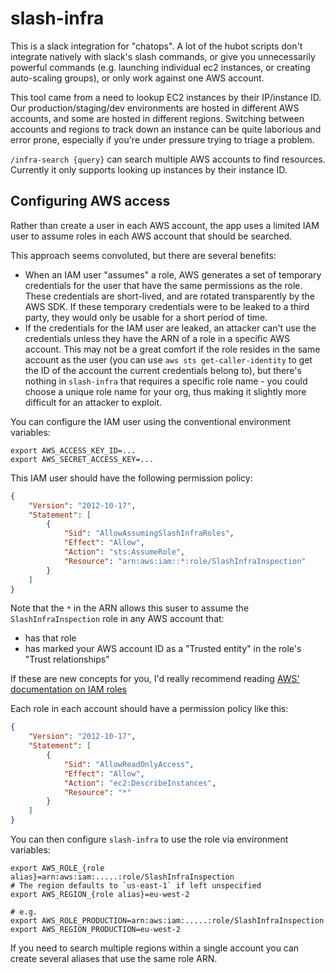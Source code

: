 # slash-infra

This is a slack integration for "chatops". A lot of the hubot scripts
don't integrate natively with slack's slash commands, or give you
unnecessarily powerful commands (e.g. launching individual ec2 instances,
or creating auto-scaling groups), or only work against one AWS account.

This tool came from a need to lookup EC2 instances by their IP/instance
ID. Our production/staging/dev environments are hosted in different AWS
accounts, and some are hosted in different regions. Switching between
accounts and regions to track down an instance can be quite laborious
and error prone, especially if you're under pressure trying to triage a
problem.

`/infra-search {query}` can search multiple AWS accounts to find
resources. Currently it only supports looking up instances by their
instance ID.


## Configuring AWS access

Rather than create a user in each AWS account, the app uses a limited
IAM user to assume roles in each AWS account that should be searched.

This approach seems convoluted, but there are several benefits:

- When an IAM user "assumes" a role, AWS generates a set of temporary
  credentials for the user that have the same permissions as the role.
  These credentials are short-lived, and are rotated transparently by
  the AWS SDK. If these temporary credentials were to be leaked to a
  third party, they would only be usable for a short period of time.
- If the credentials for the IAM user are leaked, an attacker can't use
  the credentials unless they have the ARN of a role in a specific AWS
  account. This may not be a great comfort if the role resides in the
  same account as the user (you can use `aws sts get-caller-identity` to
  get the ID of the account the current credentials belong to), but
  there's nothing in `slash-infra` that requires a specific role name -
  you could choose a unique role name for your org, thus making it
  slightly more difficult for an attacker to exploit.

You can configure the IAM user using the conventional environment
variables:

```console
export AWS_ACCESS_KEY_ID=...
export AWS_SECRET_ACCESS_KEY=...
```

This IAM user should have the following permission policy:

```json
{
    "Version": "2012-10-17",
    "Statement": [
        {
            "Sid": "AllowAssumingSlashInfraRoles",
            "Effect": "Allow",
            "Action": "sts:AssumeRole",
            "Resource": "arn:aws:iam::*:role/SlashInfraInspection"
        }
    ]
}
```

Note that the `*` in the ARN allows this suser to assume the
`SlashInfraInspection` role in any AWS account that:

- has that role
- has marked your AWS account ID as a "Trusted entity" in the role's
  "Trust relationships"

If these are new concepts for you, I'd really recommend reading [AWS'
documentation on IAM
roles](https://docs.aws.amazon.com/IAM/latest/UserGuide/id_roles_common-scenarios_aws-accounts.html)

Each role in each account should have a permission policy like this:


```json
{
    "Version": "2012-10-17",
    "Statement": [
        {
            "Sid": "AllowReadOnlyAccess",
            "Effect": "Allow",
            "Action": "ec2:DescribeInstances",
            "Resource": "*"
        }
    ]
}
```

You can then configure `slash-infra` to use the role via environment
variables:

```console
export AWS_ROLE_{role alias}=arn:aws:iam:.....:role/SlashInfraInspection
# The region defaults to `us-east-1` if left unspecified
export AWS_REGION_{role alias}=eu-west-2

# e.g.
export AWS_ROLE_PRODUCTION=arn:aws:iam:.....:role/SlashInfraInspection
export AWS_REGION_PRODUCTION=eu-west-2
```

If you need to search multiple regions within a single account you can
create several aliases that use the same role ARN.
